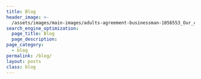 ```yaml
---
title: Blog
header_image: >-
  /assets/images/main-images/adults-agreement-businessman-1056553_Our_clients.jpg
search_engine_optimization:
  page_title: Blog
  page_description:
page_category:
  - blog
permalink: /blog/
layout: posts
class: blog
---
```


